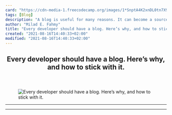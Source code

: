 ```yaml
---
card: "https://cdn-media-1.freecodecamp.org/images/1*SnptA4K2xnDL0tn7X9V1RQ.jpeg"
tags: [Blog]
description: "A blog is useful for many reasons. It can become a source of "
author: "Milad E. Fahmy"
title: "Every developer should have a blog. Here’s why, and how to stick with it."
created: "2021-08-16T14:40:33+02:00"
modified: "2021-08-16T14:40:33+02:00"
---
```

<div class="site-wrapper">
<main id="site-main" class="site-main outer">
<div class="inner">
<article class="post-full post tag-blog tag-tech tag-learning tag-life-lessons tag-web-development ">
<header class="post-full-header">
<h1 class="post-full-title">Every developer should have a blog. Here’s why, and how to stick with it.</h1>
</header>
<figure class="post-full-image">
<picture>
<source media="(max-width: 700px)" sizes="1px" srcset="data:image/gif;base64,R0lGODlhAQABAIAAAAAAAP///yH5BAEAAAAALAAAAAABAAEAAAIBRAA7 1w">
<source media="(min-width: 701px)" sizes="(max-width: 800px) 400px,
(max-width: 1170px) 700px,
1400px" srcset="https://cdn-media-1.freecodecamp.org/images/1*SnptA4K2xnDL0tn7X9V1RQ.jpeg 300w,
https://cdn-media-1.freecodecamp.org/images/1*SnptA4K2xnDL0tn7X9V1RQ.jpeg 600w,
https://cdn-media-1.freecodecamp.org/images/1*SnptA4K2xnDL0tn7X9V1RQ.jpeg 1000w,
https://cdn-media-1.freecodecamp.org/images/1*SnptA4K2xnDL0tn7X9V1RQ.jpeg 2000w">
<img onerror="this.style.display='none'" src="https://cdn-media-1.freecodecamp.org/images/1*SnptA4K2xnDL0tn7X9V1RQ.jpeg" alt="Every developer should have a blog. Here’s why, and how to stick with it.">
</picture>
</figure>
<section class="post-full-content">
<div class="post-content">
</div>
<hr>
<hr>
</section>
</article>
</div>
</main>
</div>
<!-- Google Tag Manager (noscript) -->
<!-- End Google Tag Manager (noscript) -->
